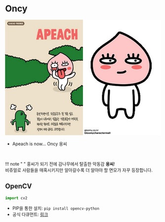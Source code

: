 # Oncy

![Apeach](img/kakao_original/apeach.jpg)

- Apeach is now... Oncy 옹씨

<br>

!!! note " "
    홍씨가 되기 전에 감나무에서 탈출한 악동감 **옹씨**!
    <br>
    비쥬얼로 사람들을 매혹시키지만 알아갈수록 더 알아야 할 면모가 자꾸 등장합니다.

## OpenCV

```python
import cv2
```

- PIP을 통한 설치: ``` pip install opencv-python ```
- 공식 다큐먼트: [링크](https://docs.opencv.org/4.5.2/d6/d00/tutorial_py_root.html)
